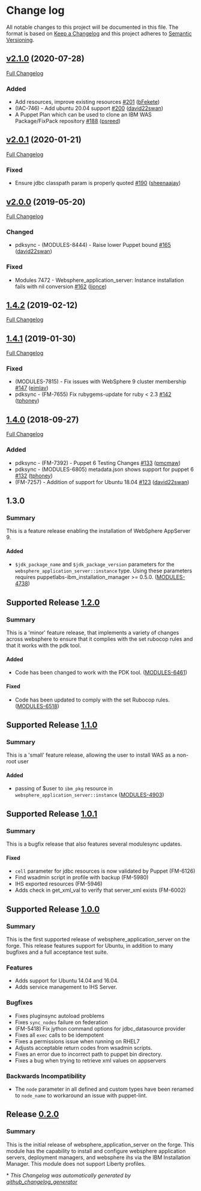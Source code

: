 # Change log

All notable changes to this project will be documented in this file. The format is based on [Keep a Changelog](http://keepachangelog.com/en/1.0.0/) and this project adheres to [Semantic Versioning](http://semver.org).

## [v2.1.0](https://github.com/puppetlabs/puppetlabs-websphere_application_server/tree/v2.1.0) (2020-07-28)

[Full Changelog](https://github.com/puppetlabs/puppetlabs-websphere_application_server/compare/v2.0.1...v2.1.0)

### Added

- Add resources, improve existing resources [\#201](https://github.com/puppetlabs/puppetlabs-websphere_application_server/pull/201) ([bFekete](https://github.com/bFekete))
- \(IAC-746\) - Add ubuntu 20.04 support [\#200](https://github.com/puppetlabs/puppetlabs-websphere_application_server/pull/200) ([david22swan](https://github.com/david22swan))
- A Puppet Plan which can be used to clone an IBM WAS Package/FixPack repository [\#188](https://github.com/puppetlabs/puppetlabs-websphere_application_server/pull/188) ([psreed](https://github.com/psreed))

## [v2.0.1](https://github.com/puppetlabs/puppetlabs-websphere_application_server/tree/v2.0.1) (2020-01-21)

[Full Changelog](https://github.com/puppetlabs/puppetlabs-websphere_application_server/compare/v2.0.0...v2.0.1)

### Fixed

- Ensure jdbc classpath param is properly quoted [\#190](https://github.com/puppetlabs/puppetlabs-websphere_application_server/pull/190) ([sheenaajay](https://github.com/sheenaajay))

## [v2.0.0](https://github.com/puppetlabs/puppetlabs-websphere_application_server/tree/v2.0.0) (2019-05-20)

[Full Changelog](https://github.com/puppetlabs/puppetlabs-websphere_application_server/compare/1.4.2...v2.0.0)

### Changed

- pdksync - \(MODULES-8444\) - Raise lower Puppet bound [\#165](https://github.com/puppetlabs/puppetlabs-websphere_application_server/pull/165) ([david22swan](https://github.com/david22swan))

### Fixed

- Modules 7472 - Websphere\_application\_server: Instance installation fails with nil conversion [\#162](https://github.com/puppetlabs/puppetlabs-websphere_application_server/pull/162) ([lionce](https://github.com/lionce))

## [1.4.2](https://github.com/puppetlabs/puppetlabs-websphere_application_server/tree/1.4.2) (2019-02-12)

[Full Changelog](https://github.com/puppetlabs/puppetlabs-websphere_application_server/compare/1.4.1...1.4.2)

## [1.4.1](https://github.com/puppetlabs/puppetlabs-websphere_application_server/tree/1.4.1) (2019-01-30)

[Full Changelog](https://github.com/puppetlabs/puppetlabs-websphere_application_server/compare/1.4.0...1.4.1)

### Fixed

- \(MODULES-7815\) - Fix issues with WebSphere 9 cluster membership [\#147](https://github.com/puppetlabs/puppetlabs-websphere_application_server/pull/147) ([eimlav](https://github.com/eimlav))
- pdksync - \(FM-7655\) Fix rubygems-update for ruby \< 2.3 [\#142](https://github.com/puppetlabs/puppetlabs-websphere_application_server/pull/142) ([tphoney](https://github.com/tphoney))

## [1.4.0](https://github.com/puppetlabs/puppetlabs-websphere_application_server/tree/1.4.0) (2018-09-27)

[Full Changelog](https://github.com/puppetlabs/puppetlabs-websphere_application_server/compare/1.3.0...1.4.0)

### Added

- pdksync - \(FM-7392\) - Puppet 6 Testing Changes [\#133](https://github.com/puppetlabs/puppetlabs-websphere_application_server/pull/133) ([pmcmaw](https://github.com/pmcmaw))
- pdksync - \(MODULES-6805\) metadata.json shows support for puppet 6 [\#132](https://github.com/puppetlabs/puppetlabs-websphere_application_server/pull/132) ([tphoney](https://github.com/tphoney))
- \(FM-7257\) - Addition of support for Ubuntu 18.04 [\#123](https://github.com/puppetlabs/puppetlabs-websphere_application_server/pull/123) ([david22swan](https://github.com/david22swan))

## 1.3.0
### Summary
This is a feature release enabling the installation of WebSphere AppServer 9.

#### Added
- `$jdk_package_name` and `$jdk_package_version` parameters for the `websphere_application_server::instance` type. Using these parameters requires puppetlabs-ibm_installation_manager >= 0.5.0. ([MODULES-4738](https://tickets.puppet.com/browse/MODULES-4738))

## Supported Release [1.2.0]
### Summary
This is a 'minor' feature release, that implements a variety of changes across websphere to ensure that it complies with the set rubocop rules and that it works with the pdk tool.

#### Added
- Code has been changed to work with the PDK tool. ([MODULES-6461](https://tickets.puppetlabs.com/browse/MODULES-6461))

#### Fixed
- Code has been updated to comply with the set Rubocop rules. ([MODULES-6518](https://tickets.puppetlabs.com/browse/MODULES-6518))

## Supported Release [1.1.0]
### Summary
This is a 'small' feature release, allowing the user to install WAS as a non-root user

#### Added
- passing of $user to `ibm_pkg` resource in `websphere_application_server::instance` ([MODULES-4903](https://tickets.puppetlabs.com/browse/MODULES-4903))

## Supported Release [1.0.1]
### Summary
This is a bugfix release that also features several modulesync updates.

#### Fixed
- `cell` parameter for jdbc resources is now validated by Puppet (FM-6126)
- Find wsadmin script in profile with backup (FM-5980)
- IHS exported resources (FM-5946)
- Adds check in get_xml_val to verify that server_xml exists (FM-6002)

## Supported Release [1.0.0]
### Summary
This is the first supported release of websphere_application_server on the forge. This release features support for Ubuntu, in addition to many bugfixes and a full acceptance test suite.

### Features
- Adds support for Ubuntu 14.04 and 16.04.
- Adds service management to IHS Server.

### Bugfixes
- Fixes pluginsync autoload problems
- Fixes `sync_nodes` failure on federation
- (FM-5418) Fix jython command options for jdbc_datasource provider
- Fixes all `exec` calls to be idempotent
- Fixes a permissions issue when running on RHEL7
- Adjusts acceptable return codes from wsadmin scripts.
- Fixes an error due to incorrect path to puppet bin directory.
- Fixes a bug when trying to retrieve xml values on appservers

### Backwards Incompatibility
- The `node` parameter in all defined and custom types have been renamed to `node_name` to workaround an issue with puppet-lint.


## Release [0.2.0]
### Summary
This is the initial release of websphere_application_server on the forge. This module has the capability to install and configure websphere application servers, deployment managers, and websphere ihs via the IBM Installation Manager. This module does not support Liberty profiles.


[1.3.0]:https://github.com/puppetlabs/puppetlabs-websphere_application_server/compare/1.2.0...1.3.0
[1.2.0]:https://github.com/puppetlabs/puppetlabs-websphere_application_server/compare/1.1.0...1.2.0
[1.1.0]:https://github.com/puppetlabs/puppetlabs-websphere_application_server/compare/1.0.1...1.1.0
[1.0.1]:https://github.com/puppetlabs/puppetlabs-websphere_application_server/compare/1.0.0...1.0.1
[1.0.0]:https://github.com/puppetlabs/puppetlabs-websphere_application_server/compare/0.2.0...1.0.0
[0.2.0]:https://github.com/puppetlabs/puppetlabs-websphere_application_server/compare/829cca4209d870355980f7cba40c9ce1db2c4573...0.2.0


\* *This Changelog was automatically generated by [github_changelog_generator](https://github.com/skywinder/Github-Changelog-Generator)*
